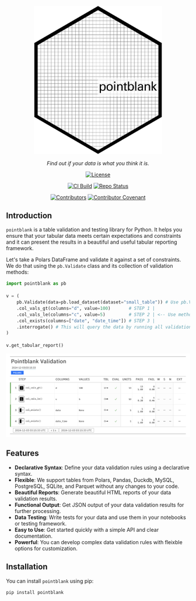 <div align="center">

<img src="images/pointblank_hex_logo.png" alt="Pointblank logo" width="350px"/>

_Find out if your data is what you think it is._

[![License](https://img.shields.io/github/license/rich-iannone/pointblank)](https://img.shields.io/github/license/rich-iannone/great-tables)

[![CI Build](https://github.com/rich-iannone/pointblank/workflows/CI%20Tests/badge.svg?branch=main)](https://github.com/rich-iannone/pointblank/actions?query=workflow%3A%22CI+Tests%22+branch%3Amain)
[![Repo Status](https://www.repostatus.org/badges/latest/active.svg)](https://www.repostatus.org/#active)

[![Contributors](https://img.shields.io/github/contributors/rich-iannone/pointblank)](https://github.com/rich-iannone/pointblank/graphs/contributors)
[![Contributor Covenant](https://img.shields.io/badge/Contributor%20Covenant-v2.1%20adopted-ff69b4.svg)](https://www.contributor-covenant.org/version/2/1/code_of_conduct.html)

</div>

## Introduction

`pointblank` is a table validation and testing library for Python. It helps you ensure that your tabular data meets certain expectations and constraints and it can present the results in a beautiful and useful tabular reporting framework.

Let's take a Polars DataFrame and validate it against a set of constraints. We do that using the `pb.Validate` class and its collection of validation methods:

```python
import pointblank as pb

v = (
    pb.Validate(data=pb.load_dataset(dataset="small_table")) # Use pb.Validate to start
    .col_vals_gt(columns="d", value=100)       # STEP 1 |
    .col_vals_le(columns="c", value=5)         # STEP 2 | <-- Use methods to build a validation plan
    .col_exists(columns=["date", "date_time"]) # STEP 3 |
    .interrogate() # This will query the data by running all validation steps
)

v.get_tabular_report()
```

<img src="images/pointblank-tabular-report.png" alt="Validation Report">

## Features

- **Declarative Syntax**: Define your data validation rules using a declarative syntax.
- **Flexible**: We support tables from Polars, Pandas, Duckdb, MySQL, PostgreSQL, SQLite, and Parquet without any changes to your code.
- **Beautiful Reports**: Generate beautiful HTML reports of your data validation results.
- **Functional Output**: Get JSON output of your data validation results for further processing.
- **Data Testing**: Write tests for your data and use them in your notebooks or testing framework.
- **Easy to Use**: Get started quickly with a simple API and clear documentation.
- **Powerful**: You can develop complex data validation rules with fleixble options for customization.

## Installation

You can install `pointblank` using pip:

```bash
pip install pointblank
```
